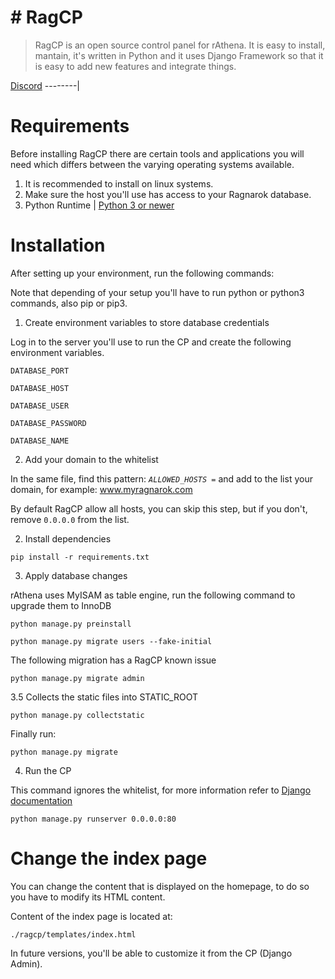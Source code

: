 # # RagCP
> RagCP is an open source control panel for rAthena. It is easy to install, mantain, it's written in Python and it uses Django Framework so that it is easy to add new features and integrate things.

[Discord](https://discord.gg/2Y92RMS)
--------|

# Requirements
Before installing RagCP there are certain tools and applications you will need which
differs between the varying operating systems available.

1. It is recommended to install on linux systems.
2. Make sure the host you'll use has access to your Ragnarok database.
3. Python Runtime | [Python 3 or newer](https://www.python.org/downloads/)

# Installation

After setting up your environment, run the following commands:

Note that depending of your setup you'll have to run python or python3 commands, also pip or pip3.

1. Create environment variables to store database credentials

Log in to the server you'll use to run the CP and create the following environment variables.

`DATABASE_PORT`

`DATABASE_HOST`

`DATABASE_USER`

`DATABASE_PASSWORD`

`DATABASE_NAME`

2. Add your domain to the whitelist

In the same file, find this pattern: *`ALLOWED_HOSTS =`* and add to the list your domain, for example: www.myragnarok.com

By default RagCP allow all hosts, you can skip this step, but if you don't, remove `0.0.0.0` from the list.

2. Install dependencies

`pip install -r requirements.txt`

3. Apply database changes

rAthena uses MyISAM as table engine, run the following command to upgrade them to InnoDB

`python manage.py preinstall`

`python manage.py migrate users --fake-initial`

The following migration has a RagCP known issue

`python manage.py migrate admin`

3.5 Collects the static files into STATIC_ROOT

`python manage.py collectstatic`

Finally run:

`python manage.py migrate`

4. Run the CP

This command ignores the whitelist, for more information refer to [Django documentation](https://docs.djangoproject.com/en/3.0/ref/django-admin/)

`python manage.py runserver 0.0.0.0:80`

# Change the index page

You can change the content that is displayed on the homepage, to do so you have to modify its HTML content.

Content of the index page is located at:

`./ragcp/templates/index.html`

In future versions, you'll be able to customize it from the CP (Django Admin).
